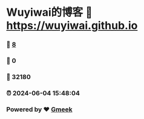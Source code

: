# Wuyiwai的博客 :link: https://wuyiwai.github.io 
### :page_facing_up: [8](https://wuyiwai.github.io/tag.html) 
### :speech_balloon: 0 
### :hibiscus: 32180 
### :alarm_clock: 2024-06-04 15:48:04 
### Powered by :heart: [Gmeek](https://github.com/Meekdai/Gmeek)
